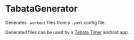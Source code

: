 # TabataGenerator

Generates `.workout` files from a `.yaml` config file.

Generated files can be used by a [Tabata Timer](https://play.google.com/store/apps/details?id=com.evgeniysharafan.tabatatimer) android app.
 